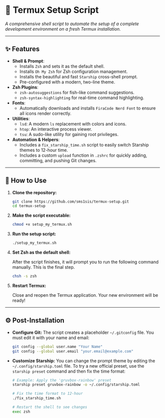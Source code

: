 # 📲 Termux Setup Script

*A comprehensive shell script to automate the setup of a complete development environment on a fresh Termux installation.*

---

## ✨ Features

- **Shell & Prompt**:
  - Installs `Zsh` and sets it as the default shell.
  - Installs `Oh My Zsh` for Zsh configuration management.
  - Installs the beautiful and fast `Starship` cross-shell prompt.
  - Pre-configured with a modern, two-line theme.
- **Zsh Plugins**:
  - `zsh-autosuggestions` for fish-like command suggestions.
  - `zsh-syntax-highlighting` for real-time command highlighting.
- **Fonts**:
  - Automatically downloads and installs `FiraCode Nerd Font` to ensure all icons render correctly.
- **Utilities**:
  - `lsd`: A modern `ls` replacement with colors and icons.
  - `htop`: An interactive process viewer.
  - `tsu`: A sudo-like utility for gaining root privileges.
- **Automation & Helpers**:
  - Includes a `fix_starship_time.sh` script to easily switch Starship themes to 12-hour time.
  - Includes a custom `upload` function in `.zshrc` for quickly adding, committing, and pushing Git changes.

---

## 🚀 How to Use

1.  **Clone the repository:**

    ```bash
    git clone https://github.com/sms1sis/termux-setup.git
    cd termux-setup
    ```

2.  **Make the script executable:**

    ```bash
    chmod +x setup_my_termux.sh
    ```

3.  **Run the setup script:**

    ```bash
    ./setup_my_termux.sh
    ```

4.  **Set Zsh as the default shell:**

    After the script finishes, it will prompt you to run the following command manually. This is the final step.

    ```bash
    chsh -s zsh
    ```

5.  **Restart Termux:**

    Close and reopen the Termux application. Your new environment will be ready!

---

## ⚙️ Post-Installation

- **Configure Git:** The script creates a placeholder `~/.gitconfig` file. You must edit it with your name and email:

  ```bash
  git config --global user.name "Your Name"
  git config --global user.email "your.email@example.com"
  ```

- **Customize Starship:** You can change the prompt theme by editing the `~/.config/starship.toml` file. To try a new official preset, use the `starship preset` command and then fix the time format:

  ```bash
  # Example: Apply the 'gruvbox-rainbow' preset
  starship preset gruvbox-rainbow -o ~/.config/starship.toml
  
  # Fix the time format to 12-hour
  ./fix_starship_time.sh
  
  # Restart the shell to see changes
  exec zsh
  ```